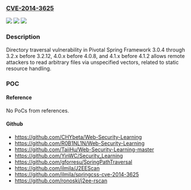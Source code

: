 ### [CVE-2014-3625](https://cve.mitre.org/cgi-bin/cvename.cgi?name=CVE-2014-3625)
![](https://img.shields.io/static/v1?label=Product&message=n%2Fa&color=blue)
![](https://img.shields.io/static/v1?label=Version&message=n%2Fa&color=blue)
![](https://img.shields.io/static/v1?label=Vulnerability&message=n%2Fa&color=brighgreen)

### Description

Directory traversal vulnerability in Pivotal Spring Framework 3.0.4 through 3.2.x before 3.2.12, 4.0.x before 4.0.8, and 4.1.x before 4.1.2 allows remote attackers to read arbitrary files via unspecified vectors, related to static resource handling.

### POC

#### Reference
No PoCs from references.

#### Github
- https://github.com/CHYbeta/Web-Security-Learning
- https://github.com/R0B1NL1N/Web-Security-Learning
- https://github.com/TaiiHu/Web-Security-Learning-master
- https://github.com/YinWC/Security_Learning
- https://github.com/gforresu/SpringPathTraversal
- https://github.com/ilmila/J2EEScan
- https://github.com/ilmila/springcss-cve-2014-3625
- https://github.com/ronoski/j2ee-rscan

